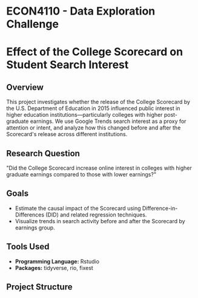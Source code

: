 # ECON4110 - Data Exploration Challenge
# Effect of the College Scorecard on Student Search Interest

## Overview
This project investigates whether the release of the College Scorecard by the U.S. Department of Education in 2015 influenced public interest in higher education institutions—particularly colleges with higher post-graduate earnings. We use Google Trends search interest as a proxy for attention or intent, and analyze how this changed before and after the Scorecard's release across different institutions.

## Research Question
"Did the College Scorecard increase online interest in colleges with higher graduate earnings compared to those with lower earnings?"

## Goals
* Estimate the causal impact of the Scorecard using Difference-in-Differences (DID) and related regression techniques.
* Visualize trends in search activity before and after the Scorecard by earnings group.

## 
## Tools Used
- **Programming Language:**  Rstudio
- **Packages:** tidyverse, rio, fixest

## Project Structure
